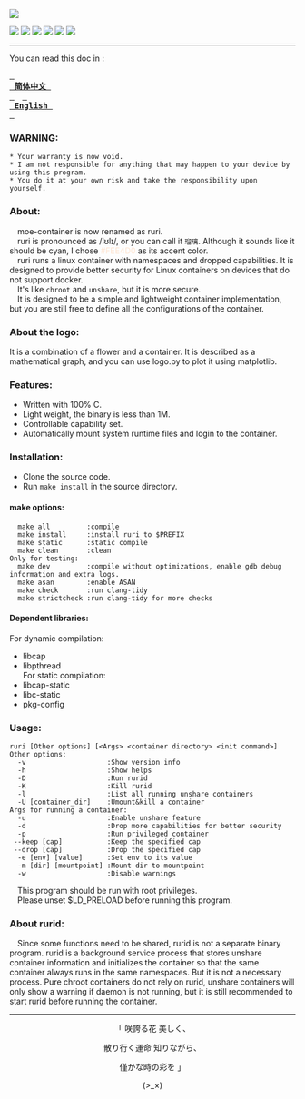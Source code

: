 
![](https://github.com/Moe-hacker/ruri/raw/main/logo.png)

![](https://img.shields.io/github/stars/Moe-hacker/ruri?style=for-the-badge&color=fee4d0&logo=instatus&logoColor=fee4d0)
![](https://img.shields.io/github/forks/Moe-hacker/ruri?style=for-the-badge&color=fee4d0&logo=git&logoColor=fee4d0)
![](https://img.shields.io/github/license/Moe-hacker/ruri?style=for-the-badge&color=fee4d0&logo=apache&logoColor=fee4d0)
![](https://img.shields.io/github/repo-size/Moe-hacker/ruri?style=for-the-badge&color=fee4d0&logo=files&logoColor=fee4d0)
![](https://img.shields.io/github/last-commit/Moe-hacker/ruri?style=for-the-badge&color=fee4d0&logo=codeigniter&logoColor=fee4d0)
![](https://img.shields.io/badge/language-c-green?style=for-the-badge&color=fee4d0&logo=sharp&logoColor=fee4d0)

-----------------     
You can read this doc in :

**[<kbd> <br> 简体中文 <br> </kbd>](https://github.com/Moe-hacker/ruri/blob/main/README-zh.md)**&emsp;**[<kbd> <br> English <br> </kbd>](https://github.com/Moe-hacker/ruri/blob/main/README.md)**

### WARNING:      
```
* Your warranty is now void.
* I am not responsible for anything that may happen to your device by using this program.
* You do it at your own risk and take the responsibility upon yourself.
```
### About:      
&emsp;moe-container is now renamed as ruri.    
&emsp;ruri is pronounced as /lʊlɪ/, or you can call it `瑠璃`. Although it sounds like it should be cyan, I chose <font color=#FEE4D0>#FEE4D0</font>  as its accent color.        
&emsp;ruri runs a linux container with namespaces and dropped capabilities. It is designed to provide better security for Linux containers on devices that do not support docker.       
&emsp;It's like `chroot` and `unshare`, but it is more secure.       
&emsp;It is designed to be a simple and lightweight container implementation, but you are still free to define all the configurations of the container.      
### About the logo:      
It is a combination of a flower and a container. It is described as a mathematical graph, and you can use logo.py to plot it using matplotlib.      
### Features:
- Written with 100% C.          
- Light weight, the binary is less than 1M.             
- Controllable capability set.           
- Automatically mount system runtime files and login to the container.        
### Installation:
- Clone the source code.          
- Run `make install` in the source directory.      
#### make options:
```text
  make all         :compile
  make install     :install ruri to $PREFIX
  make static      :static compile
  make clean       :clean
Only for testing:
  make dev         :compile without optimizations, enable gdb debug information and extra logs.
  make asan        :enable ASAN
  make check       :run clang-tidy
  make strictcheck :run clang-tidy for more checks
```
#### Dependent libraries:
For dynamic compilation:         
- libcap       
- libpthread      
For static compilation:         
- libcap-static
- libc-static         
- pkg-config
### Usage:    
```text
ruri [Other options] [<Args> <container directory> <init command>]
Other options:
  -v                    :Show version info
  -h                    :Show helps
  -D                    :Run rurid
  -K                    :Kill rurid
  -l                    :List all running unshare containers
  -U [container_dir]    :Umount&kill a container
Args for running a container:
  -u                    :Enable unshare feature
  -d                    :Drop more capabilities for better security
  -p                    :Run privileged container
 --keep [cap]           :Keep the specified cap
 --drop [cap]           :Drop the specified cap
  -e [env] [value]      :Set env to its value
  -m [dir] [mountpoint] :Mount dir to mountpoint
  -w                    :Disable warnings
```
&emsp;This program should be run with root privileges.        
&emsp;Please unset $LD_PRELOAD before running this program.              
### About rurid:         
&emsp;Since some functions need to be shared, rurid is not a separate binary program. rurid is a background service process that stores unshare container information and initializes the container so that the same container always runs in the same namespaces. But it is not a necessary process. Pure chroot containers do not rely on rurid, unshare containers will only show a warning if daemon is not running, but it is still recommended to start rurid before running the container.        

--------
<p align="center">「 咲誇る花 美しく、</p>    
<p align="center">散り行く運命 知りながら、</p>    
<p align="center">僅かな時の彩を 」</p>          
<p align="center">(>_×)</p>
